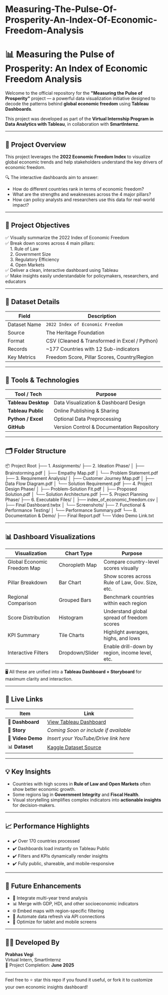 # Measuring-The-Pulse-Of-Prosperity-An-Index-Of-Economic-Freedom-Analysis
# 📊 Measuring the Pulse of Prosperity: An Index of Economic Freedom Analysis

Welcome to the official repository for the **"Measuring the Pulse of Prosperity"** project — a powerful data visualization initiative designed to decode the patterns behind **global economic freedom** using **Tableau Dashboards**.

This project was developed as part of the **Virtual Internship Program in Data Analytics with Tableau**, in collaboration with **SmartInternz**.

---

## 🚀 Project Overview

This project leverages the **2022 Economic Freedom Index** to visualize global economic trends and help stakeholders understand the key drivers of economic freedom.

🔍 The interactive dashboards aim to answer:
- How do different countries rank in terms of economic freedom?
- What are the strengths and weaknesses across the 4 major pillars?
- How can policy analysts and researchers use this data for real-world impact?

---

## 🎯 Project Objectives

✅ Visually summarize the 2022 Index of Economic Freedom  
✅ Break down scores across 4 main pillars:  
&nbsp;&nbsp;&nbsp;&nbsp;1. Rule of Law  
&nbsp;&nbsp;&nbsp;&nbsp;2. Government Size  
&nbsp;&nbsp;&nbsp;&nbsp;3. Regulatory Efficiency  
&nbsp;&nbsp;&nbsp;&nbsp;4. Open Markets  
✅ Deliver a clean, interactive dashboard using Tableau  
✅ Make insights easily understandable for policymakers, researchers, and educators  

---

## 📁 Dataset Details

| Field                | Description                                      |
|----------------------|--------------------------------------------------|
| Dataset Name         | `2022 Index of Economic Freedom`                |
| Source               | The Heritage Foundation                         |
| Format               | CSV (Cleaned & Transformed in Excel / Python)   |
| Records              | ~177 Countries with 12 Sub-indicators           |
| Key Metrics          | Freedom Score, Pillar Scores, Country/Region    |

---

## 🧰 Tools & Technologies

| Tool / Tech       | Purpose                                      |
|-------------------|----------------------------------------------|
| **Tableau Desktop** | Data Visualization & Dashboard Design       |
| **Tableau Public**  | Online Publishing & Sharing                 |
| **Python / Excel**  | Optional Data Preprocessing                 |
| **GitHub**          | Version Control & Documentation Repository  |

---

## 🗂️ Folder Structure
📦 Project Root
├── 1. Assignments/
├── 2. Ideation Phase/
│ ├── Brainstorming.pdf
│ ├── Empathy Map.pdf
│ └── Problem Statement.pdf
├── 3. Requirement Analysis/
│ ├── Customer Journey Map.pdf
│ ├── Data Flow Diagram.pdf
│ └── Solution Requirement.pdf
├── 4. Project Design Phase/
│ ├── Problem-Solution Fit.pdf
│ ├── Proposed Solution.pdf
│ └── Solution Architecture.pdf
├── 5. Project Planning Phase/
├── 6. Executable Files/
│ ├── index_of_economic_freedom.csv
│ ├── Final Dashboard.twbx
│ └── Screenshots/
├── 7. Functional & Performance Testing/
│ └── Performance Summary.pdf
└── 8. Documentation & Demo/
├── Final Report.pdf
└── Video Demo Link.txt


---

## 📊 Dashboard Visualizations

| Visualization                  | Chart Type    | Purpose                                               |
|--------------------------------|---------------|-------------------------------------------------------|
| Global Economic Freedom Map    | Choropleth Map| Compare country-level scores visually                 |
| Pillar Breakdown               | Bar Chart     | Show scores across Rule of Law, Gov. Size, etc.       |
| Regional Comparison            | Grouped Bars  | Benchmark countries within each region                |
| Score Distribution             | Histogram     | Understand global spread of freedom scores            |
| KPI Summary                    | Tile Charts   | Highlight averages, highs, and lows                   |
| Interactive Filters            | Dropdown/Slider | Enable drill-down by region, income level, etc.     |

🖥️ All these are unified into a **Tableau Dashboard + Storyboard** for maximum clarity and interaction.

---

## 🔗 Live Links

| Item              | Link                                                                 |
|-------------------|----------------------------------------------------------------------|
| 🔹 **Dashboard**   | [View Tableau Dashboard](https://public.tableau.com/views/Book1_17512001266010/Dashboard1) |
| 🔹 **Story**       | *Coming Soon or include if available*                                |
| 🎥 **Video Demo**  | *Insert your YouTube/Drive link here*                                |
| 📊 **Dataset**     | [Kaggle Dataset Source](https://www.heritage.org/index/)             |

---

## 💡 Key Insights

- Countries with high scores in **Rule of Law and Open Markets** often show better economic growth.
- Some regions lag in **Government Integrity** and **Fiscal Health**.
- Visual storytelling simplifies complex indicators into **actionable insights** for decision-makers.

---

## 📈 Performance Highlights

- ✔️ Over 170 countries processed  
- ✔️ Dashboards load instantly on Tableau Public  
- ✔️ Filters and KPIs dynamically render insights  
- ✔️ Fully public, shareable, and mobile-responsive

---

## 🔮 Future Enhancements

- 📅 Integrate multi-year trend analysis  
- 📊 Merge with GDP, HDI, and other socioeconomic indicators  
- 🌐 Embed maps with region-specific filtering  
- 🔁 Automate data refresh via API connections  
- 📱 Optimize for tablet and mobile screens  

---

## 👨‍💻 Developed By

**Prabhas Vegi**  
Virtual Intern, SmartInternz  
📅 Project Completion: **June 2025**

---

Feel free to ⭐️ star this repo if you found it useful, or fork it to customize your own economic insights dashboard!

